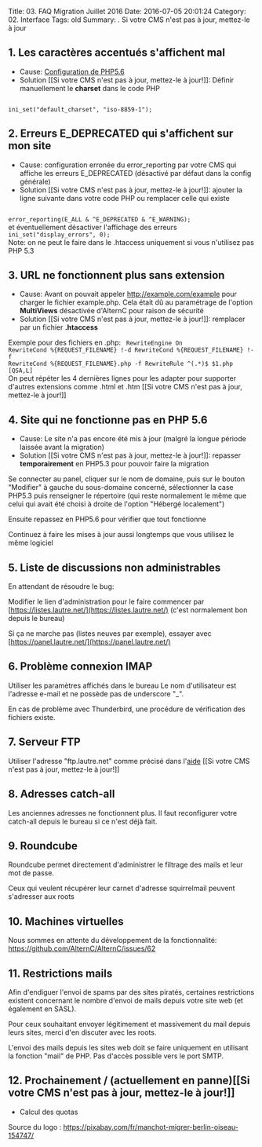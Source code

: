 Title: 03. FAQ Migration Juillet 2016 
Date: 2016-07-05 20:01:24
Category: 02. Interface
Tags: old
Summary:  . Si votre CMS n'est pas à jour, mettez-le à jour

## 1. Les caractères accentués s'affichent mal


- Cause: [Configuration de PHP5.6](http://php.net/manual/fr/ini.core.php#ini.default-charset)
- Solution [[Si votre CMS n'est pas à jour, mettez-le à jour!]]: Définir manuellement le **charset** dans le code PHP
<code>
ini_set("default_charset", "iso-8859-1");
</code>


## 2. Erreurs E_DEPRECATED qui s'affichent sur mon site

- Cause: configuration erronée du error_reporting par votre CMS qui
affiche les erreurs E_DEPRECATED (désactivé par défaut dans la config
générale)
- Solution [[Si votre CMS n'est pas à jour, mettez-le à jour!]]: ajouter la ligne suivante dans votre code PHP ou remplacer
celle qui existe
<code>
error_reporting(E_ALL & ^E_DEPRECATED & ^E_WARNING);
</code>
et éventuellement désactiver l'affichage des erreurs
<code>
ini_set("display_errors", 0);
</code>
Note: on ne peut le faire dans le .htaccess uniquement si vous n'utilisez
pas PHP 5.3

## 3. URL ne fonctionnent plus sans extension


- Cause: Avant on pouvait appeler http://example.com/example pour charger
le fichier example.php. Cela était dû au paramétrage de l'option
**MultiViews** désactivée d'AlternC pour raison de sécurité
- Solution [[Si votre CMS n'est pas à jour, mettez-le à jour!]]: remplacer par un fichier **.htaccess**

Exemple pour des fichiers en .php:
<code>
RewriteEngine On
RewriteCond %{REQUEST_FILENAME} !-d
RewriteCond %{REQUEST_FILENAME} !-f
RewriteCond %{REQUEST_FILENAME}.php -f
RewriteRule ^(.*)$ $1.php [QSA,L]
</code>
On peut répéter les 4 dernières lignes pour les adapter pour supporter
d'autres extensions comme .html et .htm
[[Si votre CMS n'est pas à jour, mettez-le à jour!]]

## 4. Site qui ne fonctionne pas en PHP 5.6

- Cause: Le site n'a pas encore été mis à jour (malgré la longue période
laissée avant la migration)
- Solution [[Si votre CMS n'est pas à jour, mettez-le à jour!]]: repasser **temporairement** en PHP5.3 pour pouvoir faire la
migration

Se connecter au panel, cliquer sur le nom de domaine, puis sur le bouton
"Modifier" à gauche du sous-domaine concerné, sélectionner la case PHP5.3
puis renseigner le répertoire (qui reste normalement le même que celui qui
avait été choisi à droite de l'option "Hébergé localement")

Ensuite repassez en PHP5.6 pour vérifier que tout fonctionne

Continuez à faire les mises à jour aussi longtemps que vous utilisez le
même logiciel


## 5. Liste de discussions non administrables


En attendant de résoudre le bug:

Modifier le lien d'administration pour le faire commencer par
[https://listes.lautre.net/](https://listes.lautre.net/) (c'est normalement bon depuis le bureau)

Si ça ne marche pas (listes neuves par exemple), essayer avec
[https://panel.lautre.net/](https://panel.lautre.net/)


## 6. Problème connexion IMAP


Utiliser les paramètres affichés dans le bureau
Le nom d'utilisateur est l'adresse e-mail et ne possède pas de underscore
"_".

En cas de problème avec Thunderbird, une procédure de vérification des
fichiers existe.


## 7. Serveur FTP


Utiliser l'adresse "ftp.lautre.net" comme précisé dans l'[aide](/04-import-de-fichiers-et-ftp.html) [[Si votre CMS n'est pas à jour, mettez-le à jour!]]

## 8. Adresses catch-all

Les anciennes adresses ne fonctionnent plus. Il faut reconfigurer votre catch-all depuis le bureau si ce n'est déjà fait.

## 9. Roundcube 

Roundcube permet directement d'administrer le filtrage des mails et leur mot de passe.

Ceux qui veulent récupérer leur carnet d'adresse squirrelmail peuvent s'adresser aux roots

## 10. Machines virtuelles
Nous sommes en attente du développement de la fonctionnalité:
https://github.com/AlternC/AlternC/issues/62

## 11. Restrictions mails

Afin d'endiguer l'envoi de spams par des sites piratés, certaines restrictions existent concernant le nombre d'envoi de mails depuis votre site web (et également en SASL).

Pour ceux souhaitant envoyer légitimement et massivement du mail depuis leurs sites, merci d'en discuter avec les roots.

L'envoi des mails depuis les sites web doit se faire uniquement en utilisant la fonction "mail" de PHP. Pas d'accès possible vers le port SMTP.

## 12. Prochainement / (actuellement en panne)[[Si votre CMS n'est pas à jour, mettez-le à jour!]]

- Calcul des quotas


Source du logo : https://pixabay.com/fr/manchot-migrer-berlin-oiseau-154747/